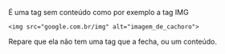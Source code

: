 É uma tag sem conteúdo como por exemplo a tag IMG

	<img src="google.com.br/img" alt="imagem_de_cachoro">

Repare que ela não tem uma tag que a fecha, ou um conteúdo.